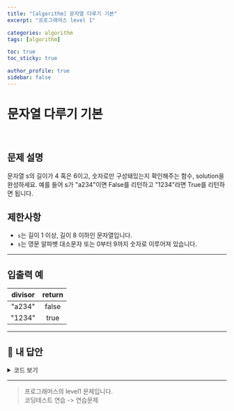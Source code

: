 ```yaml
---
title: "[algorithm] 문자열 다루기 기본"
excerpt: "프로그래머스 level 1"

categories: algorithm
tags: [algorithm]

toc: true
toc_sticky: true

author_profile: true
sidebar: false
---
```


# 문자열 다루기 기본

<br/>

## 문제 설명

문자열 s의 길이가 4 혹은 6이고, 숫자로만 구성돼있는지 확인해주는 함수, solution을 완성하세요. 예를 들어 s가 "a234"이면 False를 리턴하고 "1234"라면 True를 리턴하면 됩니다.

## 제한사항

- `s`는 길이 1 이상, 길이 8 이하인 문자열입니다.
- `s`는 영문 알파벳 대소문자 또는 0부터 9까지 숫자로 이루어져 있습니다.

---

## 입출력 예

| divisor | return |
| :-----: | :----: |
| "a234"  | false  |
| "1234"  |  true  |

---

## 🐤 내 답안

<details>
<summary>코드 보기</summary>
<div markdown="1">

```js
function solution(s) {
  if (s.length !== 4 && s.length !== 6) {
    return false;
  }

  const answer = s.split("").filter((num) => {
    // 데이터가 숫자가 아닌 문자일 경우만 남긴다.
    //isNaN의 결과가 true 값인 경우 (NaN 값인 경우)
    return isNaN(num) === true;
  });
  return answer.length === 0;
}
```

</div>
</details>

---

> 프로그래머스의 level1 문제입니다.<br />
> 코딩테스트 연습 -> 연습문제

